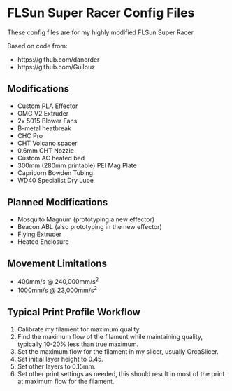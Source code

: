 <h1>FLSun Super Racer Config Files</h1>

<p>These config files are for my highly modified FLSun Super Racer.</p>
<p>Based on code from:</p>
<ul>
    <li>https://github.com/danorder</li>
    <li>https://github.com/Guilouz</li>
</ul>

<h2>Modifications</h2>

<ul>
    <li>Custom PLA Effector</li>
    <li>OMG V2 Extruder</li>
    <li>2x 5015 Blower Fans</li>
    <li>B-metal heatbreak</li>
    <li>CHC Pro</li>
    <li>CHT Volcano spacer</li>
    <li>0.6mm CHT Nozzle</li>
    <li>Custom AC heated bed</li>
    <li>300mm (280mm printable) PEI Mag Plate</li>
    <li>Capricorn Bowden Tubing</li>
    <li>WD40 Specialist Dry Lube</li>
</ul>

<h2>Planned Modifications</h2>
<ul>
    <li>Mosquito Magnum (prototyping a new effector)</li>
    <li>Beacon ABL (also prototyping in the new effector)</li>
    <li>Flying Extruder</li>
    <li>Heated Enclosure</li>
</ul>

<h2>Movement Limitations</h2>
<ul>
    <li>400mm/s @ 240,000mm/s<sup>2</sup></li>
    <li>1000mm/s @ 23,000mm/s<sup>2</sup></li>
</ul>

<h2>Typical Print Profile Workflow</h2>
<ol>
    <li>Calibrate my filament for maximum quality.</li>
    <li>Find the maximum flow of the filament while maintaining quality, typically 10-20% less than true maximum.</li>
    <li>Set the maximum flow for the filament in my slicer, usually OrcaSlicer.</li>
    <li>Set initial layer height to 0.45.</li>
    <li>Set other layers to 0.15mm.</li>
    <li>Set other print settings as needed, this should result in most of the print at maximum flow for the filament.</li>
</ol>
